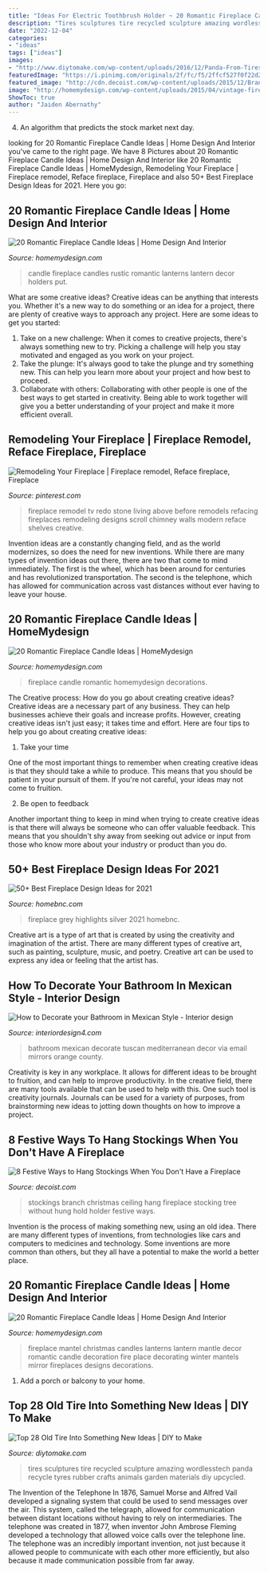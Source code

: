 ```yaml
---
title: "Ideas For Electric Toothbrush Holder ~ 20 Romantic Fireplace Candle Ideas"
description: "Tires sculptures tire recycled sculpture amazing wordlesstech panda recycle tyres rubber crafts animals garden materials diy upcycled"
date: "2022-12-04"
categories:
- "ideas"
tags: ["ideas"]
images:
- "http://www.diytomake.com/wp-content/uploads/2016/12/Panda-From-Tires.jpg"
featuredImage: "https://i.pinimg.com/originals/2f/fc/f5/2ffcf527f0f22d22c084ca6b5dd129f2.jpg"
featured_image: "http://cdn.decoist.com/wp-content/uploads/2015/12/Branch-hung-from-the-ceiling-to-hold-stockings.png"
image: "http://homemydesign.com/wp-content/uploads/2015/04/vintage-fireplace-candle-decorations.jpg"
ShowToc: true
author: "Jaiden Abernathy"
---
```



4. An algorithm that predicts the stock market next day.

	

		
looking for 20 Romantic Fireplace Candle Ideas | Home Design And Interior you've came to the right page. We have 8 Pictures about 20 Romantic Fireplace Candle Ideas | Home Design And Interior like 20 Romantic Fireplace Candle Ideas | HomeMydesign, Remodeling Your Fireplace | Fireplace remodel, Reface fireplace, Fireplace and also 50+ Best Fireplace Design Ideas for 2021. Here you go:
		
    
## 20 Romantic Fireplace Candle Ideas | Home Design And Interior

<img loading=lazy src="http://homemydesign.com/wp-content/uploads/2015/04/rustic-candle-fireplaces.jpg" onerror="this.onerror=null;this.src='https://tse3.mm.bing.net/th?id=OIP.IWRosk44EEujTIEUCPGkNQHaKd&amp;pid=15.1';" alt="20 Romantic Fireplace Candle Ideas | Home Design And Interior">

_Source: homemydesign.com_

>candle fireplace candles rustic romantic lanterns lantern decor holders put. 

	

What are some creative ideas?
Creative ideas can be anything that interests you. Whether it's a new way to do something or an idea for a project, there are plenty of creative ways to approach any project. Here are some ideas to get you started: 
1. Take on a new challenge: When it comes to creative projects, there's always something new to try. Picking a challenge will help you stay motivated and engaged as you work on your project. 
2. Take the plunge: It's always good to take the plunge and try something new. This can help you learn more about your project and how best to proceed. 
3. Collaborate with others: Collaborating with other people is one of the best ways to get started in creativity. Being able to work together will give you a better understanding of your project and make it more efficient overall.

    
## Remodeling Your Fireplace | Fireplace Remodel, Reface Fireplace, Fireplace

<img loading=lazy src="https://i.pinimg.com/originals/2f/fc/f5/2ffcf527f0f22d22c084ca6b5dd129f2.jpg" onerror="this.onerror=null;this.src='https://tse3.mm.bing.net/th?id=OIP.bMUaWRhUbKByFuAmsO5rzQHaJ4&amp;pid=15.1';" alt="Remodeling Your Fireplace | Fireplace remodel, Reface fireplace, Fireplace">

_Source: pinterest.com_

>fireplace remodel tv redo stone living above before remodels refacing fireplaces remodeling designs scroll chimney walls modern reface shelves creative. 

	

Invention ideas are a constantly changing field, and as the world modernizes, so does the need for new inventions. While there are many types of invention ideas out there, there are two that come to mind immediately. The first is the wheel, which has been around for centuries and has revolutionized transportation. The second is the telephone, which has allowed for communication across vast distances without ever having to leave your house.

    
## 20 Romantic Fireplace Candle Ideas | HomeMydesign

<img loading=lazy src="http://homemydesign.com/wp-content/uploads/2015/04/vintage-fireplace-candle-decorations.jpg" onerror="this.onerror=null;this.src='https://tse2.mm.bing.net/th?id=OIP.1zxdvPqotDS13RHAikCoiwHaKh&amp;pid=15.1';" alt="20 Romantic Fireplace Candle Ideas | HomeMydesign">

_Source: homemydesign.com_

>fireplace candle romantic homemydesign decorations. 

	

The Creative process: How do you go about creating creative ideas?
Creative ideas are a necessary part of any business. They can help businesses achieve their goals and increase profits. However, creating creative ideas isn't just easy; it takes time and effort. Here are four tips to help you go about creating creative ideas:
1. Take your time

One of the most important things to remember when creating creative ideas is that they should take a while to produce. This means that you should be patient in your pursuit of them. If you're not careful, your ideas may not come to fruition.

2. Be open to feedback

Another important thing to keep in mind when trying to create creative ideas is that there will always be someone who can offer valuable feedback. This means that you shouldn't shy away from seeking out advice or input from those who know more about your industry or product than you do.

    
## 50+ Best Fireplace Design Ideas For 2021

<img loading=lazy src="https://homebnc.com/homeimg/2017/08/28-fireplace-design-ideas-homebnc.jpg" onerror="this.onerror=null;this.src='https://tse2.mm.bing.net/th?id=OIP.EP_bJ_d5dLxLnWcAhf6eDwHaLG&amp;pid=15.1';" alt="50+ Best Fireplace Design Ideas for 2021">

_Source: homebnc.com_

>fireplace grey highlights silver 2021 homebnc. 

	

Creative art is a type of art that is created by using the creativity and imagination of the artist. There are many different types of creative art, such as painting, sculpture, music, and poetry. Creative art can be used to express any idea or feeling that the artist has.

    
## How To Decorate Your Bathroom In Mexican Style - Interior Design

<img loading=lazy src="http://interiordesign4.com/wp-content/uploads/2014/08/How-to-Decorate-your-Bathroom-in-Mexican-Style-21.jpg" onerror="this.onerror=null;this.src='https://tse3.mm.bing.net/th?id=OIP.ESptWPN9q5lgMtVgwsA-FAHaJ4&amp;pid=15.1';" alt="How to Decorate your Bathroom in Mexican Style - Interior design">

_Source: interiordesign4.com_

>bathroom mexican decorate tuscan mediterranean decor via email mirrors orange county. 

	

Creativity is key in any workplace. It allows for different ideas to be brought to fruition, and can help to improve productivity. In the creative field, there are many tools available that can be used to help with this. One such tool is creativity journals. Journals can be used for a variety of purposes, from brainstorming new ideas to jotting down thoughts on how to improve a project.

    
## 8 Festive Ways To Hang Stockings When You Don&#039;t Have A Fireplace

<img loading=lazy src="http://cdn.decoist.com/wp-content/uploads/2015/12/Branch-hung-from-the-ceiling-to-hold-stockings.png" onerror="this.onerror=null;this.src='https://tse3.mm.bing.net/th?id=OIP.V5nPi038C5VA_EdKEVNMgAHaKR&amp;pid=15.1';" alt="8 Festive Ways to Hang Stockings When You Don&#039;t Have a Fireplace">

_Source: decoist.com_

>stockings branch christmas ceiling hang fireplace stocking tree without hung hold holder festive ways. 

	

Invention is the process of making something new, using an old idea. There are many different types of inventions, from technologies like cars and computers to medicines and technology. Some inventions are more common than others, but they all have a potential to make the world a better place.

    
## 20 Romantic Fireplace Candle Ideas | Home Design And Interior

<img loading=lazy src="http://homemydesign.com/wp-content/uploads/2015/04/romantic-candle-fireplace-ideas.jpg" onerror="this.onerror=null;this.src='https://tse2.mm.bing.net/th?id=OIP.Ff17hXoVS4JxAARDpZ9JKgHaLH&amp;pid=15.1';" alt="20 Romantic Fireplace Candle Ideas | Home Design And Interior">

_Source: homemydesign.com_

>fireplace mantel christmas candles lanterns lantern mantle decor romantic candle decoration fire place decorating winter mantels mirror fireplaces designs decorations. 

	

1. Add a porch or balcony to your home.

    
## Top 28 Old Tire Into Something New Ideas | DIY To Make

<img loading=lazy src="http://www.diytomake.com/wp-content/uploads/2016/12/Panda-From-Tires.jpg" onerror="this.onerror=null;this.src='https://tse2.mm.bing.net/th?id=OIP.ooBs9AZMh4myV8EkYcyK4wHaNX&amp;pid=15.1';" alt="Top 28 Old Tire Into Something New Ideas | DIY to Make">

_Source: diytomake.com_

>tires sculptures tire recycled sculpture amazing wordlesstech panda recycle tyres rubber crafts animals garden materials diy upcycled. 

	

The Invention of the Telephone
In 1876, Samuel Morse and Alfred Vail developed a signaling system that could be used to send messages over the air. This system, called the telegraph, allowed for communication between distant locations without having to rely on intermediaries. The telephone was created in 1877, when inventor John Ambrose Fleming developed a technology that allowed voice calls over the telephone line. The telephone was an incredibly important invention, not just because it allowed people to communicate with each other more efficiently, but also because it made communication possible from far away.

